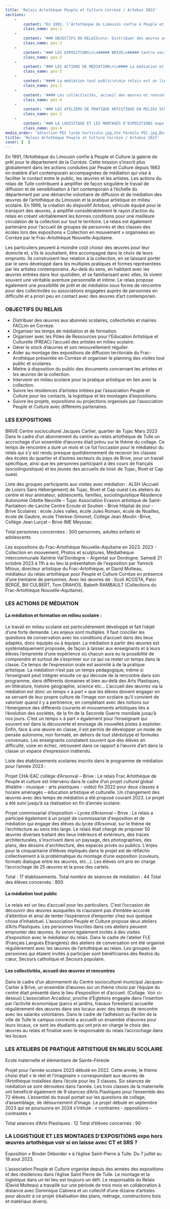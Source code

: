 ```yaml
---
title: 'Relais Artothèque Peuple et Culture Corrèze / Artobus 2023'
sections:
    -
        content: "En 1991, l’Artothèque du Limousin confie à Peuple et Culture la galerie de prêt pour le département de la Corrèze. Cette mission s’inscrit plus globalement dans les actions conduites par Peuple et Culture depuis 1983 en matière d’art contemporain accompagnées de médiation qui vise à faciliter le contact entre le public, les œuvres et les artistes. Les actions du relais de Tulle contribuent à amplifier de façon singulière le travail de diffusion et de sensibilisation à l’art contemporain à l’échelle du département par une démarche volontaire de diffusion et de médiation des œuvres de l’artothèque du Limousin et la pratique artistique en milieu scolaire. En 1999, la création du dispositif Artobus, véhicule équipé pour le transport des œuvres, a amplifié considérablement le rayon d’action du relais en créant véritablement les bonnes conditions pour une meilleure circulation de la collection sur tout le territoire. Le relais est également partenaire pour l’accueil de groupes de personnes et des classes des écoles lors des expositions « Collection en mouvement » organisées en Corrèze par le Frac-Artothèque Nouvelle-Aquitaine.\n\n<figure class=\"col-5\">\n<img src=\"user/pages/05.annexes/06.relais-artotheque-peuple-et-culture-correze-artobus-2023/Sélection PEC lycée horticole.jpg\"/>\n<figcaption>Accueil au relais d’un groupe d’élèves du Lycée horticole de Brive- Voutezac pour un choix d’œuvres et un atelier de médiation.</figcaption>\n</figure>\n\n\nLes particuliers peuvent à moindre coût choisir des œuvres pour leur domicile et, s’ils le souhaitent, être accompagné dans le choix de leurs emprunts. Ils construisent leur relation à la collection, en se laissant porter par le sens développé dans les multiples pratiques et formes représentées par les artistes contemporains. Au-delà du sens, en habitant avec les œuvres entrées dans leur quotidien, et se familiarisant avec elles, ils vivent souvent une véritable aventure personnelle et intime. Le relais propose également une possibilité de prêt et de médiation sous forme de rencontre pour des collectivités ou associations engagées auprès de personnes en difficulté et a priori peu en contact avec des œuvres d’art contemporain.\n"
        class_name: pos-1
    -
        content: "### OBJECTIFS DU RELAIS\n\n- Distribuer des œuvres aux abonnés scolaires, collectivités et mairies FACLim en Corrèze.\n- Organiser les temps de médiation et de formation.\n- Organiser avec les Pôles de Ressources pour l’Education Artistique et Culturelle (PREAC) l’accueil des artistes en milieu scolaire. \n- Gérer le stock d’œuvres et son renouvellement régulier.\n- Aider au montage des expositions de diffusion territoriale du Frac-Arothèque présentée en Corrèze et organiser le planning des visites tout public et scolaires.\n- Mettre à disposition du public des documents concernant les artistes et les œuvres de la collection.\n- Intervenir en milieu scolaire pour la pratique artistique en lien avec la collection.\n- Suivre les résidences d’artistes initiées par l’association Peuple et Culture pour les contacts, la logistique et les montages d’expositions. \n- Suivre les projets, expositions ou projections organisés par l’association Peuple et Culture avec différents partenaires.\n"
        class_name: pos-3
    -
        content: "### LES EXPOSITIONS\n\n##### BRIVE\n##### Centre socioculturel Jacques Cartier, quartier de Tujac \n##### Mars 2023\nDans le cadre d’un abonnement du centre au relais artothèque de Tulle un accrochage d’un ensemble d’œuvres était prévu sur le thème du collage.\n\nCe temps de rencontre a duré un mois et ce fut l’occasion pour le médiateur du relais qui s’y est rendu presque quotidiennement de recevoir les classes des écoles du quartier et d’autres secteurs du pays de Brive, pour un travail spécifique, ainsi que les personnes participant à des cours de français (sociolinguistique) et les jeunes des accueils de loisir de Tujac, Rivet et Cap ouest.\n<br><br>\nListe des groupes participants aux visites avec médiation : \n* ALSH (Accueil de Loisirs Sans Hébergement) de Tujac, Rivet et Cap ouest\n* Les ateliers du centre et leur animateur, adolescents, familles, sociolinguistique \n* Résidence Autonomie Odette Neuville – Tujac\n* Association Evasion artistique de Saint-Pantaléon-de-Larche\n* Centre Ecoute et Soutien - Brive\n* Hôpital de jour - Brive\n* Scolaires : école Jules valles, école Jules Romain, école de Noailles, école de Gaubre, école Thérèse-Simonet, Collège Jean Moulin -Brive, Collège Jean Lurçat – Brive\n* IME Meyssac.<br><br> \n\n**Total personnes concernées : 300 personnes, adultes enfants et adolescents**<br><br>\n\n**Les expositions du Frac-Artothèque Nouvelle-Aquitaine en 2023.**<br>\n2023 - Collection en mouvement, Photos et sculptures, Médiathèque intercommunale Xaintrie Val’Dordogne – Argentat sur Dordogne.<br>\nSamedi 21 octobre 2023 à 11h a eu lieu la présentation de l'exposition par Yannick Miloux, directeur artistique du Frac-Artothèque, et David Molteau, médiateur du relais artothèque pour Peuple et Culture Corrèze en présence d’une trentaine de personnes.\nAvec les œuvres de : Scoli ACOSTA, Patxi BERGÉ, Bill CULBERT, Tom DRAHOS, Babeth RAMBAULT (Collections du Frac-Artothèque Nouvelle-Aquitaine).\n"
        class_name: pos-2
    -
        content: "### LES ACTIONS DE MÉDIATION\n\n#### La médiation et formation en milieu scolaire : \n\nLe travail en milieu scolaire est particulièrement développé et fait l’objet d’une forte demande. Les enjeux sont multiples. Il faut concilier les questions de conservation avec les conditions d’accueil dans des lieux adaptés, donc équipés ou à équiper.<br>\nLa médiation à partir des œuvres est systématiquement proposée, de façon à laisser aux enseignants et à leurs élèves l’empreinte d’une expérience où chacun aura eu la possibilité de comprendre et surtout de s’exprimer sur ce qui va rester un temps dans la classe. Ce temps de l’expression orale est assimilé à de la pratique artistique.<br>\nLa médiation n’est pas un temps pédagogique, même si l’enseignant peut intégrer ensuite ce qui découle de la rencontre dans son programme, dans différents domaines et bien au-delà des Arts Plastiques, en littérature, histoire géographie, science etc…<br>\nL’accueil des œuvres via la médiation est donc un temps « à part » que les élèves doivent engager en se servant de leur propre culture de l’image non scolaire qu’il convient de valoriser quand il y a pertinence, en complétant avec des notions sur l’émergence des différents courants et mouvements artistiques liés à l’évolution des sociétés, de la fin de la Seconde Guerre mondiale jusqu’à nos jours. C’est un temps « à part » également pour l’enseignant qui souvent est dans la découverte et envisage de nouvelles pistes à exploiter.<br>\nEnfin, face à une œuvre en classe, il est permis de développer un mode de pensée autonome, non formaté, en dehors de tout stéréotype et formules convenues. Les enseignants constatent souvent que des élèves en difficulté, voire en échec, retrouvent dans ce rapport à l’œuvre d’art dans la classe un espace d’expression inattendu.<br><br>\n\n\n**Liste des établissements scolaires inscrits dans le programme de médiation pour l’année 2023 :**<br><br>\n\n**Projet CHA-EAC collège d’Arsonval – Brive :**<br> \nLe relais Frac Artothèque de Peuple et culture est intervenu dans le cadre d’un projet culturel global (théâtre - musique - arts plastiques - vidéo) fin 2022 pour deux classes à horaire aménagés – éducation artistique et culturelle.<br>\nUn changement des œuvres avec des temps de médiation a été proposé courant 2023. Le projet a été suivi jusqu’à sa réalisation en fin d’année scolaire.<br><br> \n\n**Projet commissariat d’exposition – Lycée d’Arsonval – Brive :**<br>\nLe relais a participé également à un projet de commissariat d'exposition et de médiation qui engage des élèves du lycée d’Arsonval, sur le thème de l’architecture au sens très large. Le relais était chargé de proposer 50 œuvres diverses traitant des lieux intérieurs et extérieurs, des traces architecturales, s'inscrivant dans un paysage, des photographies, des plans, des dessins d'architecture, des espaces privés ou publics.<br>\nL’enjeu pour la cinquantaine d’élèves impliqués dans le projet est de réfléchir collectivement à la problématique du montage d’une exposition (couleurs, formats dialogue entre les œuvres, etc…). Les élèves ont pris en charge l’accrochage de 25 œuvres et la pose des cartels.<br><br>\n\n* **Total : 17 établissements.**\n* **Total nombre de séances de médiation : 44**\n* **Total des élèves concernés : 800 **\n"
        class_name: pos-3
    -
        content: "#### La médiation tout public\n\nLe relais est un lieu d’accueil pour les particuliers. C’est l’occasion de découvrir des œuvres auxquelles ils n’auraient pas d’emblée accordé d’attention et ainsi de tenter l’expérience d’emporter chez eux quelque chose d’inhabituel.<br>\nL’association Peuple et Culture propose deux ateliers d’Arts Plastiques. Les personnes inscrites dans ces ateliers peuvent emprunter des œuvres. Ils seront également invités à des visites d’exposition avec le médiateur du relais.<br>\nDans le cadre de l’atelier FLE (Français Langues Etrangères) des ateliers de conversation ont été organisé régulièrement avec les œuvres de l’artothèque au relais. Les groupes de personnes qui étaient invités à participer sont bénéficiaires des Restos du cœur, Secours catholique et Secours populaire.\n"
        class_name: pos-1
    -
        content: "#### Les collectivités, accueil des œuvres et rencontres\n\nDans le cadre d’un abonnement du Centre socioculturel municipal Jacques-Cartier à Brive, un ensemble d’œuvres sur un thème choisi par l’équipe du centre était présenté dans le lieu d’exposition et d’accueil. (Collage. Voir ci-dessus)<br>\nL’association Arcadour, proche d’Egletons engagée dans l’insertion par l’activité économique (parcs et jardins, travaux forestiers) accueille régulièrement des œuvres dans ses locaux avec des temps de rencontre avec les salariés volontaires.<br> \nDans le cadre de l’adhésion au Faclim de la ville de Tulle le campus connecté a accueilli un ensemble d’œuvres pour leurs locaux, ce sont les étudiants qui ont pris en charge le choix des œuvres au relais et finalisé avec le responsable du relais l’accrochage dans les locaux.\n"
        class_name: pos-4
    -
        content: "### LES ATELIERS DE PRATIQUE ARTISTIQUE EN MILIEU SCOLAIRE\n\n**Ecole maternelle et élémentaire de Sainte-Féréole**<br><br>\n\n<figure class=\"col-5\">\n<img src=\"user/pages/05.annexes/06.relais-artotheque-peuple-et-culture-correze-artobus-2023/Ste Féréole PEC.jpg\"/>\n<figcaption>Séances d’arts plastiques à la maternelle de Sainte Féréole.</figcaption>\n</figure>\n\n\nProjet pour l’année scolaire 2023 débuté en 2022.<br>\nCette année, le thème choisi était « le réel et l’imaginaire » correspondant aux œuvres de l’Artothèque installées dans l’école pour les 3 classes.<br>\nSix séances de médiation se sont déroulées dans l’année. Les trois classes de la maternelle ont bénéficié également de 9 séances d’Arts Plastiques pour l’ensemble des 72 élèves.<br>\nL’essentiel du travail portait sur les questions de collage, d’assemblage, de détournement d’image.<br> \nLe projet débuté en septembre 2023 qui se poursuivra en 2024 s’intitule : « contraires - oppositions – contrastes »<br><br> \n\n* **Total séances d’Arts Plastiques : 12**\n* **Total d’élèves concernés : 90**\n"
        class_name: pos-2
    -
        content: "### LA LOGISTIQUE ET LES MONTAGES D’EXPOSITIONS expo hors œuvres artothèque voir si on laisse avec CT et SRS ?\n\n**Exposition « Broder Déborder » à l’église Saint-Pierre à Tulle.**<br> \n**Du 7 juillet au 18 aout 2023.**<br><br>\n\nL’association Peuple et Culture organise depuis des années des expositions et des résidences dans l’église Saint Pierre de Tulle. Le montage et la logistique dans un tel lieu est toujours un défi. Le responsable du Relais (David Molteau) a travaillé sur une période de trois mois en collaboration à distance avec Dominique Cabrera et un collectif d’une dizaine d’artistes pour aboutir à ce projet (réalisation des plans, métrage, constructions bois et matériaux divers).\n\n<figure class=\"col-5\">\n<img src=\"user/pages/05.annexes/06.relais-artotheque-peuple-et-culture-correze-artobus-2023/Border 1.jpg\"/>\n<img src=\"user/pages/05.annexes/06.relais-artotheque-peuple-et-culture-correze-artobus-2023/Border 2.jpg\"/>\n<figcaption>Plan de montage et réalisation du support central pour accrochage d’œuvres et vidéos.</figcaption>\n</figure>\n\n\n\n"
        class_name: pos-4
media_order: 'Sélection PEC lycée horticole.jpg,Ste Féréole PEC.jpg,Border 1.jpg,Border 2.jpg'
tiitle: 'Relais Artothèque Peuple et Culture Corrèze / Artobus 2023'
cover: {  }
---
```


En 1991, l’Artothèque du Limousin confie à Peuple et Culture la galerie de prêt pour le département de la Corrèze. Cette mission s’inscrit plus globalement dans les actions conduites par Peuple et Culture depuis 1983 en matière d’art contemporain accompagnées de médiation qui vise à faciliter le contact entre le public, les œuvres et les artistes. Les actions du relais de Tulle contribuent à amplifier de façon singulière le travail de diffusion et de sensibilisation à l’art contemporain à l’échelle du département par une démarche volontaire de diffusion et de médiation des œuvres de l’artothèque du Limousin et la pratique artistique en milieu scolaire. En 1999, la création du dispositif Artobus, véhicule équipé pour le transport des œuvres, a amplifié considérablement le rayon d’action du relais en créant véritablement les bonnes conditions pour une meilleure circulation de la collection sur tout le territoire. Le relais est également partenaire pour l’accueil de groupes de personnes et des classes des écoles lors des expositions « Collection en mouvement » organisées en Corrèze par le Frac-Artothèque Nouvelle-Aquitaine.

Les particuliers peuvent à moindre coût choisir des œuvres pour leur domicile et, s’ils le souhaitent, être accompagné dans le choix de leurs emprunts. Ils construisent leur relation à la collection, en se laissant porter par le sens développé dans les multiples pratiques et formes représentées par les artistes contemporains. Au-delà du sens, en habitant avec les œuvres entrées dans leur quotidien, et se familiarisant avec elles, ils vivent souvent une véritable aventure personnelle et intime. Le relais propose également une possibilité de prêt et de médiation sous forme de rencontre pour des collectivités ou associations engagées auprès de personnes en difficulté et a priori peu en contact avec des œuvres d’art contemporain.

### OBJECTIFS DU RELAIS

- Distribuer des œuvres aux abonnés scolaires, collectivités et mairies FACLim en Corrèze.
- Organiser les temps de médiation et de formation.
- Organiser avec les Pôles de Ressources pour l’Education Artistique et Culturelle (PREAC) l’accueil des artistes en milieu scolaire. 
- Gérer le stock d’œuvres et son renouvellement régulier.
- Aider au montage des expositions de diffusion territoriale du Frac-Arothèque présentée en Corrèze et organiser le planning des visites tout public et scolaires.
- Mettre à disposition du public des documents concernant les artistes et les œuvres de la collection.
- Intervenir en milieu scolaire pour la pratique artistique en lien avec la collection.
- Suivre les résidences d’artistes initiées par l’association Peuple et Culture pour les contacts, la logistique et les montages d’expositions. 
- Suivre les projets, expositions ou projections organisés par l’association Peuple et Culture avec différents partenaires.

### LES EXPOSITIONS

BRIVE
Centre socioculturel Jacques Cartier, quartier de Tujac 
Mars 2023
Dans le cadre d’un abonnement du centre au relais artothèque de Tulle un accrochage d’un ensemble d’œuvres était prévu sur le thème du collage.
Ce temps de rencontre a duré un mois et ce fut l’occasion pour le médiateur du relais qui s’y est rendu presque quotidiennement de recevoir les classes des écoles du quartier et d’autres secteurs du pays de Brive, pour un travail spécifique, ainsi que les personnes participant à des cours de français (sociolinguistique) et les jeunes des accueils de loisir de Tujac, Rivet et Cap ouest.

Liste des groupes participants aux visites avec médiation : 
ALSH (Accueil de Loisirs Sans Hébergement) de Tujac, Rivet et Cap ouest
Les ateliers du centre et leur animateur, adolescents, familles, sociolinguistique 
Résidence Autonomie Odette Neuville – Tujac
Association Evasion artistique de Saint-Pantaléon-de-Larche
Centre Ecoute et Soutien - Brive
Hôpital de jour - Brive
Scolaires : école Jules valles, école Jules Romain, école de Noailles, école de Gaubre, école Thérèse-Simonet, Collège Jean Moulin -Brive, Collège Jean Lurçat – Brive
IME Meyssac. 

Total personnes concernées : 300 personnes, adultes enfants et adolescents

Les expositions du Frac-Artothèque Nouvelle-Aquitaine en 2023.
2023 - Collection en mouvement, Photos et sculptures, Médiathèque intercommunale Xaintrie Val’Dordogne – Argentat sur Dordogne.
Samedi 21 octobre 2023 à 11h a eu lieu la présentation de l'exposition par Yannick Miloux, directeur artistique du Frac-Artothèque, et David Molteau, médiateur du relais artothèque pour Peuple et Culture Corrèze en présence d’une trentaine de personnes.
Avec les œuvres de : Scoli ACOSTA, Patxi BERGÉ, Bill CULBERT, Tom DRAHOS, Babeth RAMBAULT (Collections du Frac-Artothèque Nouvelle-Aquitaine).

### LES ACTIONS DE MÉDIATION

#### La médiation et formation en milieu scolaire : 

Le travail en milieu scolaire est particulièrement développé et fait l’objet d’une forte demande. Les enjeux sont multiples. Il faut concilier les questions de conservation avec les conditions d’accueil dans des lieux adaptés, donc équipés ou à équiper.
La médiation à partir des œuvres est systématiquement proposée, de façon à laisser aux enseignants et à leurs élèves l’empreinte d’une expérience où chacun aura eu la possibilité de comprendre et surtout de s’exprimer sur ce qui va rester un temps dans la classe. Ce temps de l’expression orale est assimilé à de la pratique artistique.
La médiation n’est pas un temps pédagogique, même si l’enseignant peut intégrer ensuite ce qui découle de la rencontre dans son programme, dans différents domaines et bien au-delà des Arts Plastiques, en littérature, histoire géographie, science etc…
L’accueil des œuvres via la médiation est donc un temps « à part » que les élèves doivent engager en se servant de leur propre culture de l’image non scolaire qu’il convient de valoriser quand il y a pertinence, en complétant avec des notions sur l’émergence des différents courants et mouvements artistiques liés à l’évolution des sociétés, de la fin de la Seconde Guerre mondiale jusqu’à nos jours. C’est un temps « à part » également pour l’enseignant qui souvent est dans la découverte et envisage de nouvelles pistes à exploiter.
Enfin, face à une œuvre en classe, il est permis de développer un mode de pensée autonome, non formaté, en dehors de tout stéréotype et formules convenues. Les enseignants constatent souvent que des élèves en difficulté, voire en échec, retrouvent dans ce rapport à l’œuvre d’art dans la classe un espace d’expression inattendu.


Liste des établissements scolaires inscrits dans le programme de médiation pour l’année 2023 :

Projet CHA-EAC collège d’Arsonval – Brive : 
Le relais Frac Artothèque de Peuple et culture est intervenu dans le cadre d’un projet culturel global (théâtre - musique - arts plastiques - vidéo) fin 2022 pour deux classes à horaire aménagés – éducation artistique et culturelle.
Un changement des œuvres avec des temps de médiation a été proposé courant 2023. Le projet a été suivi jusqu’à sa réalisation en fin d’année scolaire. 

Projet commissariat d’exposition – Lycée d’Arsonval – Brive :
Le relais a participé également à un projet de commissariat d'exposition et de médiation qui engage des élèves du lycée d’Arsonval, sur le thème de l’architecture au sens très large. Le relais était chargé de proposer 50 œuvres diverses traitant des lieux intérieurs et extérieurs, des traces architecturales, s'inscrivant dans un paysage, des photographies, des plans, des dessins d'architecture, des espaces privés ou publics.
L’enjeu pour la cinquantaine d’élèves impliqués dans le projet est de réfléchir collectivement à la problématique du montage d’une exposition (couleurs, formats dialogue entre les œuvres, etc…). Les élèves ont pris en charge l’accrochage de 25 œuvres et la pose des cartels.

Total : 17 établissements.
Total nombre de séances de médiation : 44
Total des élèves concernés : 800 



#### La médiation tout public

Le relais est un lieu d’accueil pour les particuliers. C’est l’occasion de découvrir des œuvres auxquelles ils n’auraient pas d’emblée accordé d’attention et ainsi de tenter l’expérience d’emporter chez eux quelque chose d’inhabituel.
L’association Peuple et Culture propose deux ateliers d’Arts Plastiques. Les personnes inscrites dans ces ateliers peuvent emprunter des œuvres. Ils seront également invités à des visites d’exposition avec le médiateur du relais.
Dans le cadre de l’atelier FLE (Français Langues Etrangères) des ateliers de conversation ont été organisé régulièrement avec les œuvres de l’artothèque au relais. Les groupes de personnes qui étaient invités à participer sont bénéficiaires des Restos du cœur, Secours catholique et Secours populaire.

#### Les collectivités, accueil des œuvres et rencontres

Dans le cadre d’un abonnement du Centre socioculturel municipal Jacques-Cartier à Brive, un ensemble d’œuvres sur un thème choisi par l’équipe du centre était présenté dans le lieu d’exposition et d’accueil. (Collage. Voir ci-dessus)
L’association Arcadour, proche d’Egletons engagée dans l’insertion par l’activité économique (parcs et jardins, travaux forestiers) accueille régulièrement des œuvres dans ses locaux avec des temps de rencontre avec les salariés volontaires. 
Dans le cadre de l’adhésion au Faclim de la ville de Tulle le campus connecté a accueilli un ensemble d’œuvres pour leurs locaux, ce sont les étudiants qui ont pris en charge le choix des œuvres au relais et finalisé avec le responsable du relais l’accrochage dans les locaux.


### LES ATELIERS DE PRATIQUE ARTISTIQUE EN MILIEU SCOLAIRE

Ecole maternelle et élémentaire de Sainte-Féréole

Projet pour l’année scolaire 2023 débuté en 2022.
Cette année, le thème choisi était « le réel et l’imaginaire » correspondant aux œuvres de l’Artothèque installées dans l’école pour les 3 classes.
Six séances de médiation se sont déroulées dans l’année. Les trois classes de la maternelle ont bénéficié également de 9 séances d’Arts Plastiques pour l’ensemble des 72 élèves.
L’essentiel du travail portait sur les questions de collage, d’assemblage, de détournement d’image. 
Le projet débuté en septembre 2023 qui se poursuivra en 2024 s’intitule : « contraires - oppositions – contrastes » 

Total séances d’Arts Plastiques : 12
Total d’élèves concernés : 90
### LA LOGISTIQUE ET LES MONTAGES D’EXPOSITIONS expo hors œuvres artothèque voir si on laisse avec CT et SRS ?

Exposition « Broder Déborder » à l’église Saint-Pierre à Tulle.
Du 7 juillet au 18 aout 2023.

L’association Peuple et Culture organise depuis des années des expositions et des résidences dans l’église Saint Pierre de Tulle. Le montage et la logistique dans un tel lieu est toujours un défi. Le responsable du Relais (David Molteau) a travaillé sur une période de trois mois en collaboration à distance avec Dominique Cabrera et un collectif d’une dizaine d’artistes pour aboutir à ce projet (réalisation des plans, métrage, constructions bois et matériaux divers).